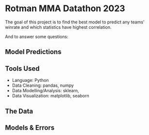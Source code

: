 # Rotman MMA Datathon 2023
The goal of this project is to find the best model to predict any teams' winrate and which statistics have highest correlation.

And to answer some questions:
## Model Predictions

## Tools Used
- Language: Python
- Data Cleaning: pandas, numpy
- Data Modelling/Analysis: sklearn,
- Data Visualization: matplotlib, seaborn


## The Data


## Models & Errors
